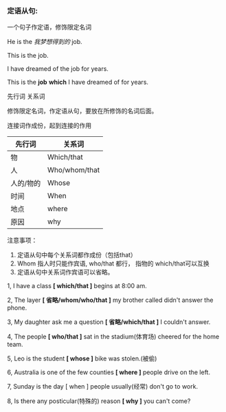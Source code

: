 ### 定语从句:

一个句子作定语，修饰限定名词

He is the *我梦想得到的* job.

This is the job. 				

I have dreamed of the job for years.

This is the **job** **which** I have dreamed of for years.

先行词     关系词



修饰限定名词，作定语从句，要放在所修饰的名词后面。

连接词作成份，起到连接的作用

| 先行词    | 关系词        |
| --------- | ------------- |
| 物        | Which/that    |
| 人        | Who/whom/that |
| 人的/物的 | Whose         |
| 时间      | When          |
| 地点      | where         |
| 原因      | why           |

注意事项：

1. 定语从句中每个关系词都作成份（包括that）
2. Whom 指人时只能作宾语, who/that 都行， 指物的 which/that可以互换
3. 定语从句中关系词作宾语可以省略。



1, I have a class **[ which/that ]** begins at 8:00 am.

2, The layer **[ 省略/whom/who/that ]** my brother called didn't answer the phone.

3, My daughter ask me a question **[ 省略/which/that ]** I couldn't answer.

4, The people **[ who/that ]** sat in the stadium(体育场) cheered for the home team.

5, Leo is the student **[ whose ]** bike was stolen.(被偷)

6, Australia is one of the few counties **[ where ]** people drive on the left.

7, Sunday is the day [ when ] people usually(经常) don't go to work.

8, Is there any posticular(特殊的) reason **[ why ]** you can't come?